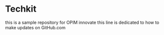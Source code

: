 # Techkit
this is a sample repository for OPIM innovate
this line is dedicated to how to make updates on GitHub.com
